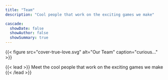 ```yaml
---
title: "Team"
description: "Cool people that work on the exciting games we make"

cascade:
  showDate: false
  showAuthor: false
  showSummary: true
---
```


{{< figure src="cover-true-love.svg" alt="Our Team" caption="curious..." >}}

{{< lead >}}
Meet the cool people that work on the exciting games we make
{{< /lead >}}



